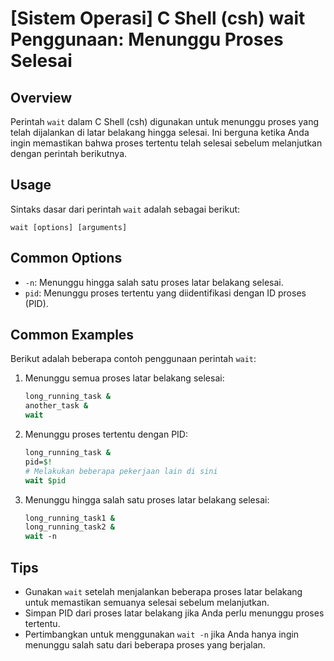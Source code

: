 # [Sistem Operasi] C Shell (csh) wait Penggunaan: Menunggu Proses Selesai

## Overview
Perintah `wait` dalam C Shell (csh) digunakan untuk menunggu proses yang telah dijalankan di latar belakang hingga selesai. Ini berguna ketika Anda ingin memastikan bahwa proses tertentu telah selesai sebelum melanjutkan dengan perintah berikutnya.

## Usage
Sintaks dasar dari perintah `wait` adalah sebagai berikut:

```
wait [options] [arguments]
```

## Common Options
- `-n`: Menunggu hingga salah satu proses latar belakang selesai.
- `pid`: Menunggu proses tertentu yang diidentifikasi dengan ID proses (PID).

## Common Examples
Berikut adalah beberapa contoh penggunaan perintah `wait`:

1. Menunggu semua proses latar belakang selesai:
   ```csh
   long_running_task &
   another_task &
   wait
   ```

2. Menunggu proses tertentu dengan PID:
   ```csh
   long_running_task &
   pid=$!
   # Melakukan beberapa pekerjaan lain di sini
   wait $pid
   ```

3. Menunggu hingga salah satu proses latar belakang selesai:
   ```csh
   long_running_task1 &
   long_running_task2 &
   wait -n
   ```

## Tips
- Gunakan `wait` setelah menjalankan beberapa proses latar belakang untuk memastikan semuanya selesai sebelum melanjutkan.
- Simpan PID dari proses latar belakang jika Anda perlu menunggu proses tertentu.
- Pertimbangkan untuk menggunakan `wait -n` jika Anda hanya ingin menunggu salah satu dari beberapa proses yang berjalan.
